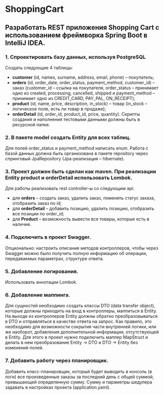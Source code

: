 # ShoppingCart
## Разработать REST приложения Shopping Cart с использованием фреймворка Spring Boot в IntelliJ IDEA.
### 1. Спроектировать базу данных, используя PostgreSQL
Создать следующие 4 таблицы:
- **customer** (id, names, surname, address, email, phone) – покупатель;
- **orders** (id, order_date, order_status, payment_method, customer_id) – заказ (customer_id – ссылка на покупателя, 
order_status – принимает одно из created, processing, cancelled,  shipped и payment_method – принимает одно из CREDIT_CARD, PAY_PAL, ON_RECEIPT);
- **product** (id, name, price, description, in_stock) – товар (in_stock – логическое поле, есть ли товар в продаже);
- **orderDetail** (id, order_id, product_id, price, quantity).
Скрипты создания и наполнения тестовыми данными должны быть в ресурсной папке.
### 2. В пакете model создать Entity для всех таблиц. 
Для полей order_status и payment_method написать enum. Работа с базой данных должна быть организована в пакете repository через спринговый JpaRepository (Jpa-реализация – hibernate).
### 3.  Проект должен быть сделан как maven. При реализации Entity product и orderDetail использовать Lombok. 
Для работы реализовать rest controller-ы со следующим api:
- для **orders** – cоздать заказ, удалить заказ, поменять статус заказа, отобразить заказ по id;
- для **orderDetail** – добавить позицию, удалить позицию, отобразить все позиции по order_id;
- для **Product** – возможность вывести все товары, которые есть в наличие.
### 4. Подключить в проект Swagger. 
Опционально: настроить описание методов контроллеров, чтобы через Swagger можно было получить полную информацию об операции, передаваемых параметрах, структуре ответа.
### 5. Добавление логирования. 
Использовать аннотации Lombok.
### 6. Добавление маппинга.
Для сущностей необходимо создать классы DTO (data transfer object), которые должны приходить на вход в контроллеры, маппиться в Entity. На выходе из контроллеров Entity должны обратно преобразовываться в DTO и отправляться в качестве ответа на запрос. Как правило, это необходимо для возможности сокрытия части внутренней логики, или же наоборот, добавления дополнительной информации, отсутствующей в Entity.
Для этого в проект нужно подключить маппер MapStruct и делать в нем преобразование Entity -> DTO и DTO -> Entity без изменений полей.
### 7. Добавить работу через планировщик.
Добавить класс-планировщик, который будет выводить в консоль (в логи) все произведенные заказы за последний день с общей суммой, превышающей определенную сумму. 
Сумму и параметры шедулера задавать в настройках проекта (application.yaml).
